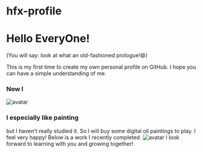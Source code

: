# hfx-profile
# Hello EveryOne! 
(You will say: look at what an old-fashioned prologue!:smile:)

This is my first time to create my own personal profile on GitHub. I hope you can have a simple understanding of me.
### Now I
![avatar](D:\wsl\me.jpg)

### I especially like painting
but I haven't really studied it. So I will buy some digital oil paintings to play. I feel very happy! Below is a work I recently completed.
![avatar](D:\wsl\milu.jpg)
I look forward to learning with you and growing together!